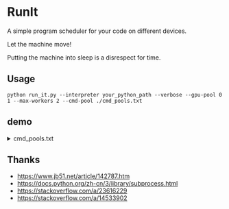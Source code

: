 # RunIt

A simple program scheduler for your code on different devices.

Let the machine move!

Putting the machine into sleep is a disrespect for time.

## Usage

```shell
python run_it.py --interpreter your_python_path --verbose --gpu-pool 0 1 --max-workers 2 --cmd-pool ./cmd_pools.txt
```

##  demo

<details>
<summary> cmd_pools.txt </summary>
  
```shell
$ cat ./cmd_pools.txt

/home/user_name/path_1/main.py --config=your_config_1.py
/home/user_name/path_2/main.py --config=your_config_2.py
```
 </details>
 
 ## Thanks

- https://www.jb51.net/article/142787.htm
- https://docs.python.org/zh-cn/3/library/subprocess.html
- https://stackoverflow.com/a/23616229
- https://stackoverflow.com/a/14533902
